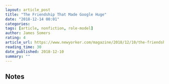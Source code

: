 ```yaml
---
layout: article_post
title: "The Friendship That Made Google Huge"
date: "2018-12-14 00:01"
categories:
tags: [article, nonfiction, role-model]
author: James Somers
rating: 4
article_url: https://www.newyorker.com/magazine/2018/12/10/the-friendship-that-made-google-huge
reading_time: 30
date_published: 2018-12-10
summary: ""
---
```


## Notes
